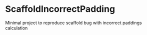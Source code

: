 # ScaffoldIncorrectPadding
Minimal project to reproduce scaffold bug with incorrect paddings calculation
